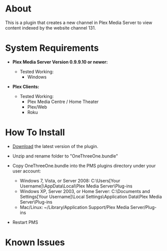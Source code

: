 About
=====

This is a plugin that creates a new channel in Plex Media Server to view content indexed by the website channel 131.

System Requirements
===================

- **Plex Media Server Version 0.9.9.10 or newer:**
	
	- Tested Working:
		- Windows

- **Plex Clients:**

	- Tested Working:
		- Plex Media Centre / Home Theater
		- Plex/Web
		- Roku

How To Install
==============

- [Download](https://github.com/jwsolve/OneThreeOne.bundle/archive/master.zip) the latest version of the plugin.

- Unzip and rename folder to "OneThreeOne.bundle"

- Copy OneThreeOne.bundle into the PMS plugins directory under your user account:
	- Windows 7, Vista, or Server 2008: C:\Users[Your Username]\AppData\Local\Plex Media Server\Plug-ins
	- Windows XP, Server 2003, or Home Server: C:\Documents and Settings[Your Username]\Local Settings\Application Data\Plex Media Server\Plug-ins
	- Mac/Linux: ~/Library/Application Support/Plex Media Server/Plug-ins

- Restart PMS

Known Issues
============

